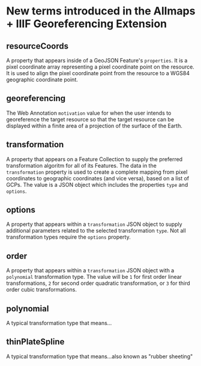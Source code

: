 # New terms introduced in the Allmaps + IIIF Georeferencing Extension

## resourceCoords
A property that appears inside of a GeoJSON Feature's `properties`.  It is a pixel coordinate array representing a pixel coordinate point on the resource.  It is used to align the pixel coordinate point from the resource to a WGS84 geographic coordinate point.

## georeferencing
The Web Annotation `motivation` value for when the user intends to georeference the target resource so that the target resource can be displayed within a finite area of a projection of the surface of the Earth.

## transformation
A property that appears on a Feature Collection to supply the preferred transformation algoritm for all of its Features.  The data in the `transformation` property is used to create a complete mapping from pixel coordinates to geographic coordinates (and vice versa), based on a list of GCPs. The value is a JSON object which includes the properties `type` and `options`.

## options
A property that appears within a `transformation` JSON object to supply additional parameters related to the selected transformation `type`.  Not all transformation types require the `options` property.

## order
A property that appears within a `transformation` JSON object with a `polynomial` transformation type.  The value will be `1` for first order linear transformations, `2` for second order quadratic transformation, or `3` for third order cubic transformations.

## polynomial
A typical transformation type that means...

## thinPlateSpline
A typical transformation type that means...also known as "rubber sheeting"



